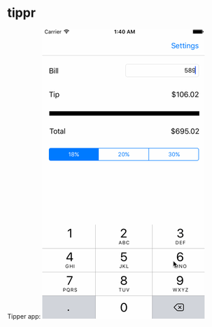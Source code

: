 # tippr

Tipper app:
![Gif demo](https://github.com/andyyc/tippr/blob/master/tipprdemo.gif "Gif Demo")
